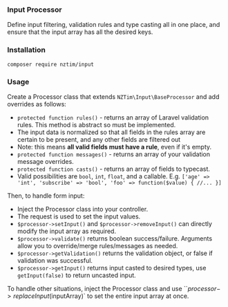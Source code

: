 ### Input Processor

Define input filtering, validation rules and type casting all in one place, and ensure that the input array has all the desired keys.

### Installation

`composer require nztim/input`

### Usage

Create a Processor class that extends `NZTim\Input\BaseProcessor` and add overrides as follows:

* `protected function rules()` - returns an array of Laravel validation rules. This method is abstract so must be implemented.
* The input data is normalized so that all fields in the rules array are certain to be present, and any other fields are filtered out
* Note: this means **all valid fields must have a rule**, even if it's empty.
* `protected function messages()` - returns an array of your validation message overrides.
* `protected function casts()` - returns an array of fields to typecast.
* Valid possibilities are `bool`, `int`, `float`, and a callable. E.g. `['age' => 'int', 'subscribe' => 'bool', 'foo' => function($value) { //... }]`

Then, to handle form input:

* Inject the Processor class into your controller.
* The request is used to set the input values.
* `$processor->setInput()` and `$processor->removeInput()` can directly modify the input array as required.
* `$processor->validate()` returns boolean success/failure. Arguments allow you to override/merge rules/messages as needed.
* `$processor->getValidation()` returns the validation object, or false if validation was successful.
* `$processor->getInput()` returns input casted to desired types, use `getInput(false)` to return uncasted input.

To handle other situations, inject the Processor class and use ``$processor->replaceInput($inputArray)` to set the entire input array at once.
